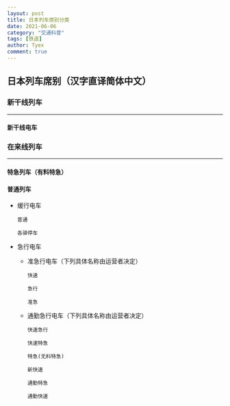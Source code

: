 ```yaml
---
layout: post
title: 日本列车席别分类
date: 2021-06-06
category: "交通科普"
tags: [铁道]
author: Tyex
comment: true
---
```


## 日本列车席别（汉字直译简体中文）

### 新干线列车

---

#### 新干线电车


### 在来线列车

---

#### 特急列车（有料特急）

#### 普通列车

- 缓行电车

      普通

      各驿停车

- 急行电车

    - 准急行电车（下列具体名称由运营者决定）

          快速

          急行

          准急

    - 通勤急行电车（下列具体名称由运营者决定）

          快速急行

          快速特急

          特急(无料特急)

          新快速

          通勤特急

          通勤快速